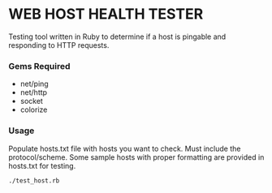# WEB HOST HEALTH TESTER
Testing tool written in Ruby to determine if a host is pingable and responding to HTTP requests.

### Gems Required
- net/ping
- net/http
- socket
- colorize

### Usage
Populate hosts.txt file with hosts you want to check.
Must include the protocol/scheme.
Some sample hosts with proper formatting are provided in hosts.txt for testing.

`./test_host.rb`

